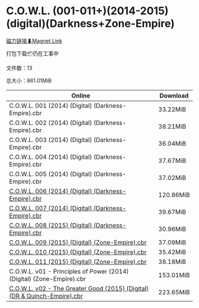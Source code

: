 # C.O.W.L. (001-011+)(2014-2015)(digital)(Darkness+Zone-Empire)

[磁力链接⬇Magnet Link](magnet:?xt=urn:btih:8a04bace1c45ef7dcda45e9091dd50bc89585620&dn=C.O.W.L.%20%28001-011%2B%29%282014-2015%29%28digital%29%28Darkness%2BZone-Empire%29)

打包下载📦仍在工事中

文件数：13

总大小：861.01MiB

Online | Download
--- | ---
C.O.W.L. 001 (2014) (Digital) (Darkness-Empire).cbr | 33.22MiB
C.O.W.L. 002 (2014) (Digital) (Darkness-Empire).cbr | 38.21MiB
C.O.W.L. 003 (2014) (Digital) (Darkness-Empire).cbr | 36.04MiB
C.O.W.L. 004 (2014) (Digital) (Darkness-Empire).cbr | 37.67MiB
C.O.W.L. 005 (2014) (Digital) (Darkness-Empire).cbr | 37.02MiB
[C.O.W.L. 006 (2014) (Digital) (Darkness-Empire).cbr](https://github.com/alicewish/markdown/blob/master/comic/C-O-W-L-006-2014-Digital-Darkness-Empire-cbr.md) | 120.86MiB
[C.O.W.L. 007 (2014) (Digital) (Darkness-Empire).cbr](https://github.com/alicewish/markdown/blob/master/comic/C-O-W-L-007-2014-Digital-Darkness-Empire-cbr.md) | 39.67MiB
[C.O.W.L. 008 (2015) (Digital) (Darkness-Empire).cbr](https://github.com/alicewish/markdown/blob/master/comic/C-O-W-L-008-2015-Digital-Darkness-Empire-cbr.md) | 30.96MiB
[C.O.W.L. 009 (2015) (Digital) (Zone-Empire).cbr](https://github.com/alicewish/markdown/blob/master/comic/C-O-W-L-009-2015-Digital-Zone-Empire-cbr.md) | 37.09MiB
[C.O.W.L. 010 (2015) (Digital) (Zone-Empire).cbr](https://github.com/alicewish/markdown/blob/master/comic/C-O-W-L-010-2015-Digital-Zone-Empire-cbr.md) | 35.42MiB
[C.O.W.L. 011 (2015) (Digital) (Zone-Empire).cbr](https://github.com/alicewish/markdown/blob/master/comic/C-O-W-L-011-2015-Digital-Zone-Empire-cbr.md) | 38.18MiB
C.O.W.L. v01 - Principles of Power (2014) (Digital) (Zone-Empire).cbr | 153.01MiB
[C.O.W.L. v02 - The Greater Good (2015) (Digital) (DR & Quinch-Empire).cbr](https://github.com/alicewish/markdown/blob/master/comic/C-O-W-L-v02-Greater-Good-2015-Digital-DR-Quinch-Empire-cbr.md) | 223.65MiB